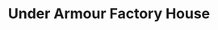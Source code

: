---
title: "Under Armour Factory House"
url: /oklahoma-city/under-armour-factory-house/
shop: Kleidung
---